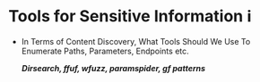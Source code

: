 # Tools for Sensitive Information ℹ

- In Terms of Content Discovery, 
What Tools Should We Use To Enumerate Paths, Parameters, Endpoints etc.

  ***Dirsearch, ffuf, wfuzz, paramspider, gf patterns***



